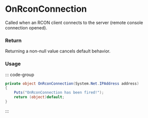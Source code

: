 # OnRconConnection
<Badge type="info" text="Server"/><Badge type="danger" text="Carbon Compatible"/><Badge type="warning" text="Oxide Compatible"/>
Called when an RCON client connects to the server (remote console connection opened).

### Return
Returning a non-null value cancels default behavior.

### Usage
::: code-group
```csharp [Example]
private object OnRconConnection(System.Net.IPAddress address)
{
	Puts("OnRconConnection has been fired!");
	return (object)default;
}
```
:::
